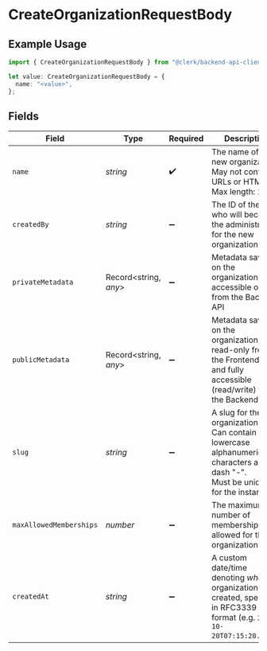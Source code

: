 # CreateOrganizationRequestBody

## Example Usage

```typescript
import { CreateOrganizationRequestBody } from "@clerk/backend-api-client/models/operations";

let value: CreateOrganizationRequestBody = {
  name: "<value>",
};
```

## Fields

| Field                                                                                                                                  | Type                                                                                                                                   | Required                                                                                                                               | Description                                                                                                                            |
| -------------------------------------------------------------------------------------------------------------------------------------- | -------------------------------------------------------------------------------------------------------------------------------------- | -------------------------------------------------------------------------------------------------------------------------------------- | -------------------------------------------------------------------------------------------------------------------------------------- |
| `name`                                                                                                                                 | *string*                                                                                                                               | :heavy_check_mark:                                                                                                                     | The name of the new organization.<br/>May not contain URLs or HTML.<br/>Max length: 256                                                |
| `createdBy`                                                                                                                            | *string*                                                                                                                               | :heavy_minus_sign:                                                                                                                     | The ID of the User who will become the administrator for the new organization                                                          |
| `privateMetadata`                                                                                                                      | Record<string, *any*>                                                                                                                  | :heavy_minus_sign:                                                                                                                     | Metadata saved on the organization, accessible only from the Backend API                                                               |
| `publicMetadata`                                                                                                                       | Record<string, *any*>                                                                                                                  | :heavy_minus_sign:                                                                                                                     | Metadata saved on the organization, read-only from the Frontend API and fully accessible (read/write) from the Backend API             |
| `slug`                                                                                                                                 | *string*                                                                                                                               | :heavy_minus_sign:                                                                                                                     | A slug for the new organization.<br/>Can contain only lowercase alphanumeric characters and the dash "-".<br/>Must be unique for the instance. |
| `maxAllowedMemberships`                                                                                                                | *number*                                                                                                                               | :heavy_minus_sign:                                                                                                                     | The maximum number of memberships allowed for this organization                                                                        |
| `createdAt`                                                                                                                            | *string*                                                                                                                               | :heavy_minus_sign:                                                                                                                     | A custom date/time denoting _when_ the organization was created, specified in RFC3339 format (e.g. `2012-10-20T07:15:20.902Z`).        |